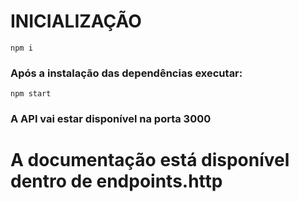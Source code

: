 # INICIALIZAÇÃO

`
npm i
`

### Após a instalação das dependências executar:

`
npm start
`

### A API vai estar disponível na porta 3000

# A documentação está disponível dentro de endpoints.http
